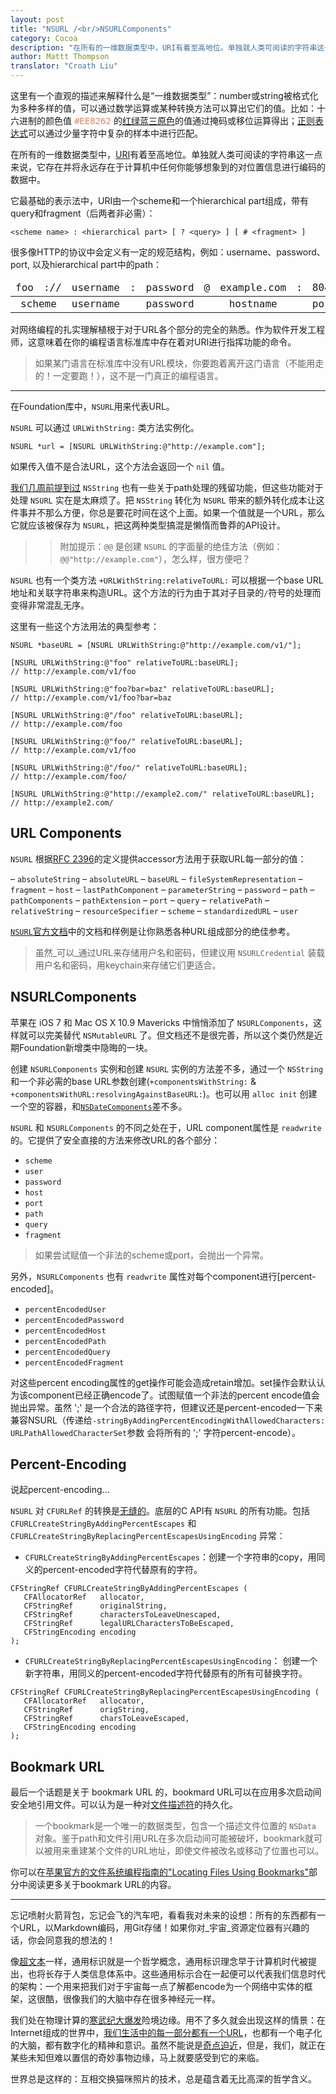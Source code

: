 ```yaml
---
layout: post
title: "NSURL /<br/>NSURLComponents"
category: Cocoa
description: "在所有的一维数据类型中，URI有着至高地位。单独就人类可阅读的字符串这一点来说，它存在并将永远存在于计算机中任何你能够想象到的对位置信息进行编码的数据中。"
author: Mattt Thompson
translator: "Croath Liu"
---
```


这里有一个直观的描述来解释什么是“一维数据类型”：number或string被格式化为多种多样的值，可以通过数学运算或某种转换方法可以算出它们的值。比如：十六进制的颜色值 <tt style="color: #EE8262;">#EE8262</tt> 的[红绿蓝三原色](http://en.wikipedia.org/wiki/Web_colors)的值通过掩码或移位运算得出；[正则表达式](http://en.wikipedia.org/wiki/Regular_expression)可以通过少量字符中复杂的样本中进行匹配。

在所有的一维数据类型中，[URI](http://en.wikipedia.org/wiki/URI_scheme)有着至高地位。单独就人类可阅读的字符串这一点来说，它存在并将永远存在于计算机中任何你能够想象到的对位置信息进行编码的数据中。

它最基础的表示法中，URI由一个scheme和一个hierarchical part组成，带有query和fragment（后两者非必需）：

~~~
<scheme name> : <hierarchical part> [ ? <query> ] [ # <fragment> ]
~~~

很多像HTTP的协议中会定义有一定的规范结构，例如：username、password、port, 以及hierarchical part中的path：

<table style="font-family:Menlo,monospace;">
    <thead>
        <tr>
            <td>foo</td>
            <td>://</td>
            <td>username</td>
            <td>:</td>
            <td>password</td>
            <td>@</td>
            <td>example.com</td>
            <td>:</td>
            <td>8042</td>
            <td>/over/there/index</td>
            <td>.</td>
            <td>dtb</td>
            <td>?</td>
            <td>type=animal&amp;name=narwhal</td>
            <td>#</td>
            <td>nose</td>
        </tr>
    </thead>
    <tbody>
        <tr style="text-align:center">
            <td colspan="2">scheme</td>
            <td>username</td>
            <td></td>
            <td>password</td>
            <td></td>
            <td>hostname</td>
            <td></td>
            <td>port</td>
            <td>path</td>
            <td></td>
            <td>extension</td>
            <td></td>
            <td>query</td>
            <td></td>
            <td>fragment</td>
        </tr>
    </tbody>
</table>

对网络编程的扎实理解植根于对于URL各个部分的完全的熟悉。作为软件开发工程师，这意味着在你的编程语言标准库中存在着对URI进行指挥功能的命令。

> 如果某门语言在标准库中没有URL模块，你要跑着离开这门语言（不能用走的！一定要跑！），这不是一门真正的编程语言。

* * *

在Foundation库中，`NSURL`用来代表URL。

`NSURL` 可以通过 `URLWithString:` 类方法实例化。

~~~{objective-c}
NSURL *url = [NSURL URLWithString:@"http://example.com"];
~~~

如果传入值不是合法URL，这个方法会返回一个 `nil` 值。

[我们几周前提到过](http://nshipster.cn/nstemporarydirectory/) `NSString` 也有一些关于path处理的残留功能，但这些功能对于处理 `NSURL` 实在是太麻烦了。把 `NSString` 转化为 `NSURL` 带来的额外转化成本让这件事并不那么方便，你总是要花时间在这个上面。如果一个值就是一个URL，那么它就应该被保存为 `NSURL`，把这两种类型搞混是懒惰而鲁莽的API设计。

>>附加提示：`@@` 是创建 `NSURL` 的字面量的绝佳方法（例如：`@@"http://example.com"`），怎么样，很方便吧？

`NSURL` 也有一个类方法 `+URLWithString:relativeToURL:` 可以根据一个base URL地址和关联字符串来构造URL。这个方法的行为由于其对子目录的`/`符号的处理而变得非常混乱无序。

这里有一些这个方法用法的典型参考：

~~~{objective-c}
NSURL *baseURL = [NSURL URLWithString:@"http://example.com/v1/"];

[NSURL URLWithString:@"foo" relativeToURL:baseURL];
// http://example.com/v1/foo

[NSURL URLWithString:@"foo?bar=baz" relativeToURL:baseURL];
// http://example.com/v1/foo?bar=baz

[NSURL URLWithString:@"/foo" relativeToURL:baseURL];
// http://example.com/foo

[NSURL URLWithString:@"foo/" relativeToURL:baseURL];
// http://example.com/v1/foo

[NSURL URLWithString:@"/foo/" relativeToURL:baseURL];
// http://example.com/foo/

[NSURL URLWithString:@"http://example2.com/" relativeToURL:baseURL];
// http://example2.com/
~~~

## URL Components

`NSURL` 根据[RFC 2396](http://www.ietf.org/rfc/rfc2396.txt)的定义提供accessor方法用于获取URL每一部分的值：

– `absoluteString`
– `absoluteURL`
– `baseURL`
– `fileSystemRepresentation`
– `fragment`
– `host`
– `lastPathComponent`
– `parameterString`
– `password`
– `path`
– `pathComponents`
– `pathExtension`
– `port`
– `query`
– `relativePath`
– `relativeString`
– `resourceSpecifier`
– `scheme`
– `standardizedURL`
– `user`

[`NSURL`官方文档](https://developer.apple.com/library/mac/documentation/Cocoa/Reference/Foundation/Classes/NSURL_Class/Reference/Reference.html)中的文档和样例是让你熟悉各种URL组成部分的绝佳参考。

> 虽然_可以_通过URL来存储用户名和密码，但建议用 `NSURLCredential` 装载用户名和密码，用keychain来存储它们更适合。

## NSURLComponents

苹果在 iOS 7 和 Mac OS X 10.9 Mavericks 中悄悄添加了 `NSURLComponents`，这样就可以完美替代 `NSMutableURL` 了。但文档还不是很完善，所以这个类仍然是近期Foundation新增类中隐晦的一块。

创建 `NSURLComponents` 实例和创建 `NSURL` 实例的方法差不多，通过一个 `NSString` 和一个非必需的base URL参数创建(`+componentsWithString:` & `+componentsWithURL:resolvingAgainstBaseURL:`)。也可以用 `alloc init` 创建一个空的容器，和[`NSDateComponents`](http://nshipster.com/nsdatecomponents/)差不多。

`NSURL` 和 `NSURLComponents` 的不同之处在于，URL component属性是 `readwrite` 的。它提供了安全直接的方法来修改URL的各个部分：

- `scheme`
- `user`
- `password`
- `host`
- `port`
- `path`
- `query`
- `fragment`

> 如果尝试赋值一个非法的scheme或port，会抛出一个异常。

另外，`NSURLComponents` 也有 `readwrite` 属性对每个component进行[percent-encoded]。

- `percentEncodedUser`
- `percentEncodedPassword`
- `percentEncodedHost`
- `percentEncodedPath`
- `percentEncodedQuery`
- `percentEncodedFragment`

对这些percent encoding属性的get操作可能会造成retain增加。set操作会默认认为该component已经正确encode了。试图赋值一个非法的percent encode值会抛出异常。虽然 ';' 是一个合法的路径字符，但建议还是percent-encoded一下来兼容NSURL（传递给`-stringByAddingPercentEncodingWithAllowedCharacters:` `URLPathAllowedCharacterSet`参数 会将所有的 ';' 字符percent-encode）。

## Percent-Encoding

说起percent-encoding...

`NSURL` 对 `CFURLRef` 的转换是[无缝的](https://developer.apple.com/library/ios/documentation/CoreFoundation/Conceptual/CFDesignConcepts/Articles/tollFreeBridgedTypes.html)。底层的C API有 `NSURL` 的所有功能。包括 `CFURLCreateStringByAddingPercentEscapes` 和 `CFURLCreateStringByReplacingPercentEscapesUsingEncoding` 异常：

- `CFURLCreateStringByAddingPercentEscapes`：创建一个字符串的copy，用同义的percent-encoded字符代替原有的字符。

~~~{objective-c}
CFStringRef CFURLCreateStringByAddingPercentEscapes (
   CFAllocatorRef   allocator,
   CFStringRef      originalString,
   CFStringRef      charactersToLeaveUnescaped,
   CFStringRef      legalURLCharactersToBeEscaped,
   CFStringEncoding encoding
);
~~~

- `CFURLCreateStringByReplacingPercentEscapesUsingEncoding`： 创建一个新字符串，用同义的percent-encoded字符代替原有的所有可替换字符。

~~~{objective-c}
CFStringRef CFURLCreateStringByReplacingPercentEscapesUsingEncoding (
   CFAllocatorRef   allocator,
   CFStringRef      origString,
   CFStringRef      charsToLeaveEscaped,
   CFStringEncoding encoding
);
~~~

## Bookmark URL

最后一个话题是关于 bookmark URL 的，bookmard URL可以在应用多次启动间安全地引用文件。可以认为是一种对[文件描述符](http://en.wikipedia.org/wiki/File_descriptor)的持久化。

> 一个bookmark是一个唯一的数据类型，包含一个描述文件位置的 `NSData` 对象。鉴于path和文件引用URL在多次启动间可能被破坏，bookmark就可以被用来重建某个文件的URL地址，即使文件被改名或移动了位置也可以。

你可以在[苹果官方的文件系统编程指南的"Locating Files Using Bookmarks"](https://developer.apple.com/library/ios/documentation/FileManagement/Conceptual/FileSystemProgrammingGuide/AccessingFilesandDirectories/AccessingFilesandDirectories.html)部分中阅读更多关于bookmark URL的内容。


* * *

忘记喷射火箭背包，忘记会飞的汽车吧，看看我对未来的设想：所有的东西都有一个URL，以Markdown编码，用Git存储！如果你对_宇宙_资源定位器有兴趣的话，你会同意我的想法的！

像[超文本](http://en.wikipedia.org/wiki/Hypertext)一样，通用标识就是一个哲学概念，通用标识理念早于计算机时代被提出，也将长存于人类信息体系中。这些通用标示合在一起便可以代表我们信息时代的架构：一个用来把我们对于宇宙每一点了解都encode为一个网络中实体的框架，这很酷，很像我们的大脑中存在很多神经元一样。

我们处在物理计算的[寒武纪大爆发](http://en.wikipedia.org/wiki/Cambrian_explosion)险境边缘。用不了多久就会出现这样的情景：在Internet组成的世界中，[我们生活中的每一部分都有一个URL](http://en.wikipedia.org/wiki/IPv6#Larger_address_space)，也都有一个电子化的大脑，都有数字化的精神和意识。虽然不能说是[奇点迫近](http://en.wikipedia.org/wiki/The_Singularity_Is_Near)，但是，我们，就正在某些未知但难以置信的奇妙事物边缘，马上就要感受到它的来临。

世界总是这样的：互相交换猫咪照片的技术，总是蕴含着无比高深的哲学含义。
